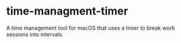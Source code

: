 # time-managment-timer
A time management tool for macOS that uses a timer to break work sessions into intervals.
